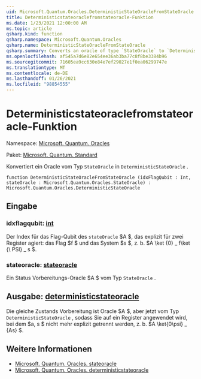 ```yaml
---
uid: Microsoft.Quantum.Oracles.DeterministicStateOracleFromStateOracle
title: Deterministicstateoraclefromstateoracle-Funktion
ms.date: 1/23/2021 12:00:00 AM
ms.topic: article
qsharp.kind: function
qsharp.namespace: Microsoft.Quantum.Oracles
qsharp.name: DeterministicStateOracleFromStateOracle
qsharp.summary: Converts an oracle of type `StateOracle` to `DeterministicStateOracle`.
ms.openlocfilehash: af545a7d6e82e654ee36ab3ba77c8f8be3384b96
ms.sourcegitcommit: 71605ea9cc630e84e7ef29027e1f0ea06299747e
ms.translationtype: MT
ms.contentlocale: de-DE
ms.lasthandoff: 01/26/2021
ms.locfileid: "98854555"
---
```

# <a name="deterministicstateoraclefromstateoracle-function"></a>Deterministicstateoraclefromstateoracle-Funktion

Namespace: [Microsoft. Quantum. Oracles](xref:Microsoft.Quantum.Oracles)

Paket: [Microsoft. Quantum. Standard](https://nuget.org/packages/Microsoft.Quantum.Standard)


Konvertiert ein Oracle vom Typ `StateOracle` in `DeterministicStateOracle` .

```qsharp
function DeterministicStateOracleFromStateOracle (idxFlagQubit : Int, stateOracle : Microsoft.Quantum.Oracles.StateOracle) : Microsoft.Quantum.Oracles.DeterministicStateOracle
```


## <a name="input"></a>Eingabe

### <a name="idxflagqubit--int"></a>idxflagqubit: [int](xref:microsoft.quantum.lang-ref.int)

Der Index für das Flag-Qubit des `stateOracle` $A $, das explizit für zwei Register agiert: das Flag $f $ und das System $s $, z. b. $A \ket {0} \_ f\ket {\ PSI} \_ s $.


### <a name="stateoracle--stateoracle"></a>stateoracle: [stateoracle](xref:Microsoft.Quantum.Oracles.StateOracle)

Ein Status Vorbereitungs-Oracle $A $ vom Typ `StateOracle` .



## <a name="output--deterministicstateoracle"></a>Ausgabe: [deterministicstateoracle](xref:Microsoft.Quantum.Oracles.DeterministicStateOracle)

Die gleiche Zustands Vorbereitung ist Oracle $A $, aber jetzt vom Typ `DeterministicStateOracle` , sodass Sie auf ein Register angewendet wird, bei dem $a, s $ nicht mehr explizit getrennt werden, z. b.  $A \ket{0\psi} \_ {As} $.

## <a name="see-also"></a>Weitere Informationen

- [Microsoft. Quantum. Oracles. stateoracle](xref:Microsoft.Quantum.Oracles.StateOracle)
- [Microsoft. Quantum. Oracles. deterministicstateoracle](xref:Microsoft.Quantum.Oracles.DeterministicStateOracle)